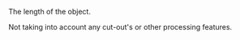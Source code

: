The length of the object.


<!-- comment -->


Not taking into account any cut-out's or other processing features.

